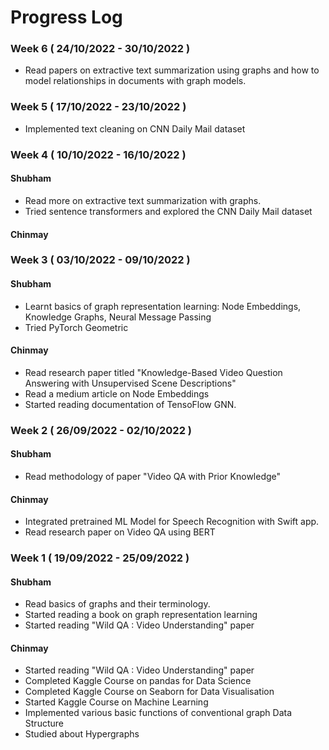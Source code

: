 # Progress Log

### Week 6 ( 24/10/2022 - 30/10/2022 )

- Read papers on extractive text summarization using graphs and how to model relationships in documents
  with graph models.

### Week 5 ( 17/10/2022 - 23/10/2022 )

- Implemented text cleaning on CNN Daily Mail dataset

### Week 4 ( 10/10/2022 - 16/10/2022 )

#### Shubham

- Read more on extractive text summarization with graphs.
- Tried sentence transformers and explored the CNN Daily Mail dataset

#### Chinmay 

### Week 3 ( 03/10/2022 - 09/10/2022 )

#### Shubham

- Learnt basics of graph representation learning: Node Embeddings, Knowledge Graphs, Neural Message Passing
- Tried PyTorch Geometric

#### Chinmay
- Read research paper titled "Knowledge-Based Video Question Answering with Unsupervised Scene Descriptions"
- Read a medium article on Node Embeddings
- Started reading documentation of TensoFlow GNN.

### Week 2 ( 26/09/2022 - 02/10/2022 )

#### Shubham 
- Read methodology of paper "Video QA with Prior Knowledge"

#### Chinmay
- Integrated pretrained ML Model for Speech Recognition with Swift app.
- Read research paper on Video QA using BERT

### Week 1 ( 19/09/2022 - 25/09/2022 )

#### Shubham

- Read basics of graphs and their terminology.
- Started reading a book on graph representation learning
- Started reading "Wild QA : Video Understanding" paper

#### Chinmay

- Started reading "Wild QA : Video Understanding" paper
- Completed Kaggle Course on pandas for Data Science
- Completed Kaggle Course on Seaborn for Data Visualisation
- Started Kaggle Course on Machine Learning
- Implemented various basic functions of conventional graph Data Structure
- Studied about Hypergraphs
